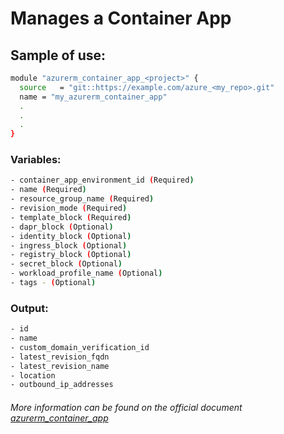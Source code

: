 # Manages a Container App

## Sample of use:

```bash
module "azurerm_container_app_<project>" {
  source   = "git::https://example.com/azure_<my_repo>.git"
  name = "my_azurerm_container_app"
  .
  .
  .
}
```

### Variables:

```bash
- container_app_environment_id (Required) 
- name (Required)
- resource_group_name (Required)
- revision_mode (Required)
- template_block (Required)
- dapr_block (Optional)
- identity_block (Optional)
- ingress_block (Optional)
- registry_block (Optional)
- secret_block (Optional)
- workload_profile_name (Optional)
- tags - (Optional)
```

### Output:

```bash
- id
- name
- custom_domain_verification_id
- latest_revision_fqdn
- latest_revision_name
- location
- outbound_ip_addresses
```

###### More information can be found on the official document [azurerm_container_app](https://registry.terraform.io/providers/hashicorp/azurerm/latest/docs/resources/container_app)